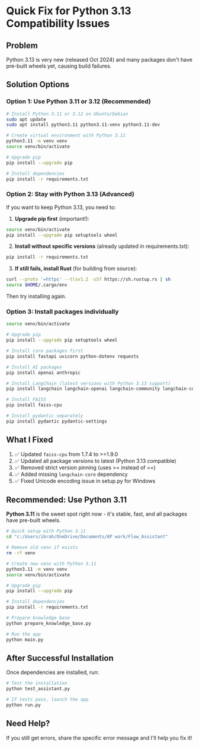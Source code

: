 # Quick Fix for Python 3.13 Compatibility Issues

## Problem
Python 3.13 is very new (released Oct 2024) and many packages don't have pre-built wheels yet, causing build failures.

## Solution Options

### Option 1: Use Python 3.11 or 3.12 (Recommended)

```bash
# Install Python 3.11 or 3.12 on Ubuntu/Debian
sudo apt update
sudo apt install python3.11 python3.11-venv python3.11-dev

# Create virtual environment with Python 3.11
python3.11 -m venv venv
source venv/bin/activate

# Upgrade pip
pip install --upgrade pip

# Install dependencies
pip install -r requirements.txt
```

### Option 2: Stay with Python 3.13 (Advanced)

If you want to keep Python 3.13, you need to:

1. **Upgrade pip first** (important!):
```bash
source venv/bin/activate
pip install --upgrade pip setuptools wheel
```

2. **Install without specific versions** (already updated in requirements.txt):
```bash
pip install -r requirements.txt
```

3. **If still fails, install Rust** (for building from source):
```bash
curl --proto '=https' --tlsv1.2 -sSf https://sh.rustup.rs | sh
source $HOME/.cargo/env
```

Then try installing again.

### Option 3: Install packages individually

```bash
source venv/bin/activate

# Upgrade pip
pip install --upgrade pip setuptools wheel

# Install core packages first
pip install fastapi uvicorn python-dotenv requests

# Install AI packages
pip install openai anthropic

# Install LangChain (latest versions with Python 3.13 support)
pip install langchain langchain-openai langchain-community langchain-core

# Install FAISS
pip install faiss-cpu

# Install pydantic separately
pip install pydantic pydantic-settings
```

## What I Fixed

1. ✅ Updated `faiss-cpu` from 1.7.4 to >=1.9.0
2. ✅ Updated all package versions to latest (Python 3.13 compatible)
3. ✅ Removed strict version pinning (uses >= instead of ==)
4. ✅ Added missing `langchain-core` dependency
5. ✅ Fixed Unicode encoding issue in setup.py for Windows

## Recommended: Use Python 3.11

**Python 3.11** is the sweet spot right now - it's stable, fast, and all packages have pre-built wheels.

```bash
# Quick setup with Python 3.11
cd "c:/Users/ibrah/OneDrive/Documents/AP work/Flow_Assistant"

# Remove old venv if exists
rm -rf venv

# Create new venv with Python 3.11
python3.11 -m venv venv
source venv/bin/activate

# Upgrade pip
pip install --upgrade pip

# Install dependencies
pip install -r requirements.txt

# Prepare knowledge base
python prepare_knowledge_base.py

# Run the app
python main.py
```

## After Successful Installation

Once dependencies are installed, run:

```bash
# Test the installation
python test_assistant.py

# If tests pass, launch the app
python run.py
```

## Need Help?

If you still get errors, share the specific error message and I'll help you fix it!

